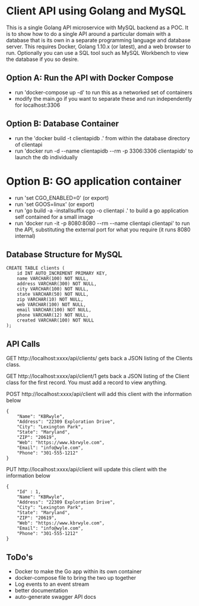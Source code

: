 # Client API using Golang and MySQL
This is a single Golang API microservice with MySQL backend as a POC. It is to show how to do a single API around a particular domain with a database that is its own in a separate programming language and database server. This requires Docker, Golang 1.10.x (or latest), and a web browser to run. Optionally you can use a SQL tool such as MySQL Workbench to view the database if you so desire.

## Option A: Run the API with Docker Compose
* run 'docker-compose up -d' to run this as a networked set of containers
* modify the main.go if you want to separate these and run independently for localhost:3306

## Option B: Database Container

* run the 'docker build -t clientapidb .' from within the database directory of clientapi
* run 'docker run -d --name clientapidb --rm -p 3306:3306  clientapidb' to launch the db individually

# Option B: GO application container
* run 'set CGO_ENABLED=0' (or export)
* run 'set GOOS=linux' (or export)
* run 'go build -a -installsuffix cgo -o clientapi .' to build a go application self contained for a small image
* run 'docker run -it -p 8080:8080 --rm --name clientapi clientapi' to run the API, substituting the external port for what you require (it runs 8080 internal)

## Database Structure for MySQL
```
CREATE TABLE clients (
    id INT AUTO_INCREMENT PRIMARY KEY,
    name VARCHAR(100) NOT NULL,
    address VARCHAR(300) NOT NULL,
    city VARCHAR(100) NOT NULL,
    state VARCHAR(50) NOT NULL,
    zip VARCHAR(10) NOT NULL,
    web VARCHAR(100) NOT NULL,
    email VARCHAR(100) NOT NULL,
    phone VARCHAR(12) NOT NULL,
    created VARCHAR(100) NOT NULL
);
```

## API Calls

GET http://localhost:xxxx/api/clients/ gets back a JSON listing of the Clients class.

GET http://localhost:xxxx/api/client/1 gets back a JSON listing of the Client class for the first record. You must add a record to view anything.

POST http://localhost:xxxx/api/client will add this client with the information below
```
{
	"Name": "KBRwyle", 
	"Address": "22309 Exploration Drive", 
	"City": "Lexington Park", 
	"State": "Maryland", 
	"ZIP": "20619", 
	"Web": "https://www.kbrwyle.com", 
	"Email": "info@wyle.com", 
	"Phone": "301-555-1212"
}
```
PUT http://localhost:xxxx/api/client will update this client with the information below
```
{
    "Id" : 1,
	"Name": "KBRwyle", 
	"Address": "22309 Exploration Drive", 
	"City": "Lexington Park", 
	"State": "Maryland", 
	"ZIP": "20619", 
	"Web": "https://www.kbrwyle.com", 
	"Email": "info@wyle.com", 
	"Phone": "301-555-1212"
}
```

## ToDo's

* Docker to make the Go app within its own container
* docker-compose file to bring the two up together
* Log events to an event stream
* better documentation
* auto-generate swagger API docs
